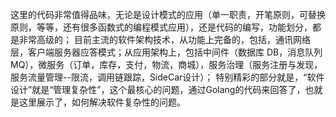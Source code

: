 这里的代码非常值得品味，无论是设计模式的应用（单一职责，开笔原则，可替换原则，等等，还有很多函数式的编程模式应用），还是代码的编写，功能划分，都是非常高级的；
目前主流的软件架构技术，从功能上完备的，包括，通讯网络层，客户端服务器应答模式；从应用架构上，包括中间件（数据库 DB，消息队列 MQ），微服务（订单，库存，支付，物流，商城），服务治理（服务注册与发现，服务流量管理--限流，调用链跟踪，SideCar设计）；
特别精彩的部分就是，“软件设计”就是“管理复杂性”，这个最核心的问题，通过Golang的代码来回答了，也就是这里展示了，如何解决软件复杂性的问题。
